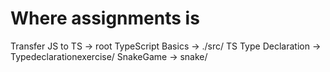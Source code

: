# Where assignments is
Transfer JS to TS -> root
TypeScript Basics -> ./src/
TS Type Declaration -> Typedeclarationexercise/
SnakeGame -> snake/
